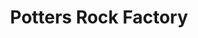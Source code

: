 ---
title: "Potters Rock Factory"
url: /great-yarmouth/potters-rock-factory/
shop: confectionery
---